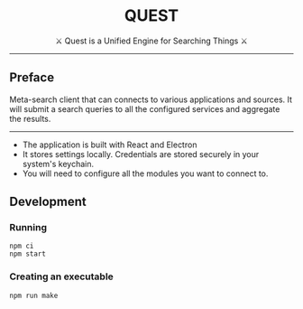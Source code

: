 <h1 align="center">
QUEST
</h1>

<p align="center">
  ⚔️ Quest is a Unified Engine for Searching Things  ⚔️
</p>

---

## Preface
Meta-search client that can connects to various applications and sources. It will submit a search queries to all the configured services and aggregate the results.

---
- The application is built with React and Electron
- It stores settings locally. Credentials are stored securely in your system's keychain.
- You will need to configure all the modules you want to connect to.

## Development

### Running
```
npm ci
npm start
```

### Creating an executable
```
npm run make
```
